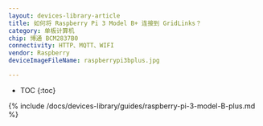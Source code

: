 ```yaml
---
layout: devices-library-article
title: 如何将 Raspberry Pi 3 Model B+ 连接到 GridLinks？
category: 单板计算机
chip: 博通 BCM2837B0
connectivity: HTTP、MQTT、WIFI
vendor: Raspberry
deviceImageFileName: raspberrypi3bplus.jpg

---
```


* TOC
{:toc}

{% include /docs/devices-library/guides/raspberry-pi-3-model-B-plus.md %}